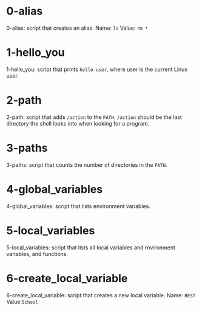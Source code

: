 # 0-alias

0-alias: script that creates an alias.
	Name: `ls`
	Value: `rm *`

# 1-hello_you

1-hello_you: script that prints `hello user`, where user is the current Linux user.

# 2-path

2-path: script that adds `/action` to the `PATH`. `/action` should be the last directory the shell looks into when looking for a program.

# 3-paths

3-paths: script that counts the number of directories in the `PATH`.

# 4-global_variables

4-global_variables: script that lists environment variables.

# 5-local_variables

5-local_variables: script that lists  all local variables and rnvironment variables, and functions.

# 6-create_local_variable

6-create_local_variable: script that creates a new local variable.
	Name: `BEST`
	Value:`School`
